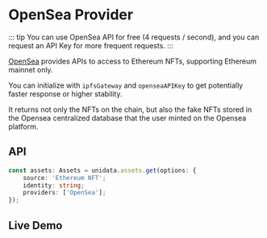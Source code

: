 # OpenSea Provider

<Logos type="Assets" :names="['Ethereum', 'OpenSea']" />

::: tip
You can use OpenSea API for free (4 requests / second), and you can request an API Key for more frequent requests.
:::

[OpenSea](https://opensea.io/) provides APIs to access to Ethereum NFTs, supporting Ethereum mainnet only.

You can initialize with `ipfsGateway` and `openseaAPIKey` to get potentially faster response or higher stability.

It returns not only the NFTs on the chain, but also the fake NFTs stored in the Opensea centralized database that the user minted on the Opensea platform.

## API

```ts
const assets: Assets = unidata.assets.get(options: {
    source: 'Ethereum NFT';
    identity: string;
    providers: ['OpenSea'];
});
```

## Live Demo

<Assets :source="'Ethereum NFT'" :providers="['OpenSea']" :defaultIdentity="'0xC8b960D09C0078c18Dcbe7eB9AB9d816BcCa8944'" />
